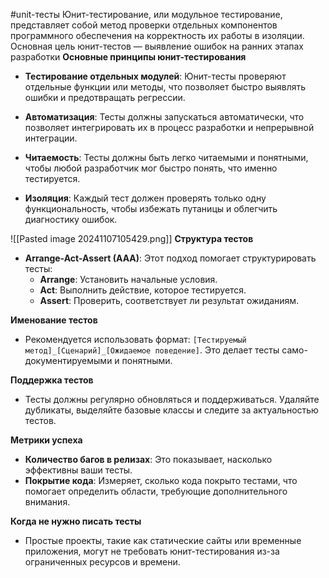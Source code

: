 #unit-тесты 
Юнит-тестирование, или модульное тестирование, представляет собой метод проверки отдельных компонентов программного обеспечения на корректность их работы в изоляции. Основная цель юнит-тестов — выявление ошибок на ранних этапах разработки **Основные принципы юнит-тестирования**

- **Тестирование отдельных модулей**: Юнит-тесты проверяют отдельные функции или методы, что позволяет быстро выявлять ошибки и предотвращать регрессии.

- **Автоматизация**: Тесты должны запускаться автоматически, что позволяет интегрировать их в процесс разработки и непрерывной интеграции.

- **Читаемость**: Тесты должны быть легко читаемыми и понятными, чтобы любой разработчик мог быстро понять, что именно тестируется.

- **Изоляция**: Каждый тест должен проверять только одну функциональность, чтобы избежать путаницы и облегчить диагностику ошибок. 

![[Pasted image 20241107105429.png]]
**Структура тестов**

- **Arrange-Act-Assert (AAA)**: Этот подход помогает структурировать тесты:
    - **Arrange**: Установить начальные условия.
    - **Act**: Выполнить действие, которое тестируется.
    - **Assert**: Проверить, соответствует ли результат ожиданиям.

**Именование тестов**

- Рекомендуется использовать формат: `[Тестируемый метод]_[Сценарий]_[Ожидаемое поведение]`. Это делает тесты само-документируемыми и понятными.

**Поддержка тестов**

- Тесты должны регулярно обновляться и поддерживаться. Удаляйте дубликаты, выделяйте базовые классы и следите за актуальностью тестов.

**Метрики успеха**

- **Количество багов в релизах**: Это показывает, насколько эффективны ваши тесты.
- **Покрытие кода**: Измеряет, сколько кода покрыто тестами, что помогает определить области, требующие дополнительного внимания.

**Когда не нужно писать тесты**

- Простые проекты, такие как статические сайты или временные приложения, могут не требовать юнит-тестирования из-за ограниченных ресурсов и времени.
